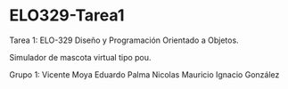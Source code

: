 # ELO329-Tarea1

Tarea 1: ELO-329 Diseño y Programación Orientado a Objetos.

Simulador de mascota virtual tipo pou.

Grupo 1:
Vicente Moya
Eduardo Palma
Nicolas Mauricio
Ignacio González
